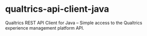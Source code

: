# qualtrics-api-client-java
Qualtrics REST API Client for Java – Simple access to the Qualtrics experience management platform API.
